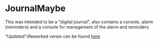 # JournalMaybe

This was intended to be a "digital journal", also contains a console, alarm (reminders) and a console for management of the alarm and reminders

"Updated"/Reworked versio can be found [here]()
